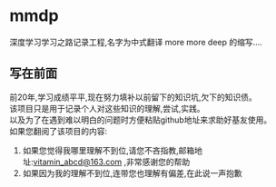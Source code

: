 # mmdp
深度学习学习之路记录工程,名字为中式翻译 more more deep 的缩写....

## 写在前面  

前20年,学习成绩平平,现在努力填补以前留下的知识坑,欠下的知识债。  
该项目只是用于记录个人对这些知识的理解,尝试,实践。  
以及为了在遇到难以明白的问题时方便粘贴github地址来求助好基友使用。  
如果您翻阅了该项目的内容:

1. 如果您觉得我哪里理解不到位,请您不吝指教,邮箱地址:vitamin_abcd@163.com ,非常感谢您的帮助
2. 如果因为我的理解不到位,连带您也理解有偏差,在此说一声抱歉
